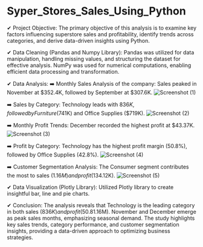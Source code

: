 # Syper_Stores_Sales_Using_Python 


✔ Project Objective: The primary objective of this analysis is to examine key factors influencing superstore sales and profitability, identify trends across categories, and derive data-driven insights using Python.

✔ Data Cleaning (Pandas and Numpy Library): Pandas was utilized for data manipulation, handling missing values, and structuring the dataset for effective analysis. NumPy was used for numerical computations, enabling efficient data processing and transformation.

✔ Data Analysis:
   ➡️ Monthly Sales Analysis of the company: Sales peaked in November at $352.4K, followed by September at $307.6K.
   ![Screenshot (1)](https://github.com/subhajitdey295/Python_Super_Stores_Sales/assets/73297451/9d78761e-30ef-46d3-8683-543d9ed57b78)

   ➡️ Sales by Category: Technology leads with $836K, followed by Furniture ($741K) and Office Supplies ($719K).
   ![Screenshot (2)](https://github.com/subhajitdey295/Python_Super_Stores_Sales/assets/73297451/41fe1d66-4428-48d1-9474-56eb112b5af1)

   ➡️ Monthly Profit Trends: December recorded the highest profit at $43.37K.
   ![Screenshot (3)](https://github.com/subhajitdey295/Python_Super_Stores_Sales/assets/73297451/f900ba37-f5a2-44a8-b3dc-c44483c1d583)

   ➡️ Profit by Category: Technology has the highest profit margin (50.8%), followed by Office Supplies (42.8%).
   ![Screenshot (4)](https://github.com/subhajitdey295/Python_Super_Stores_Sales/assets/73297451/daaca910-df07-4a20-89c9-3a6ee111a386)

   ➡️ Customer Segmentation Analysis: The Consumer segment contributes the most to sales ($1.16M) and profit ($134.12K).
   ![Screenshot (5)](https://github.com/subhajitdey295/Python_Super_Stores_Sales/assets/73297451/27631e19-1745-4b31-a8d3-0a73ade4963a)

✔ Data Visualization (Plotly Library): Utilized Plotly library to create insightful bar, line and pie charts.

✔ Conclusion: The analysis reveals that Technology is the leading category in both sales ($836K) and profit (50.8%), while Consumers drive the highest revenue ($1.16M). November and December emerge as peak sales months, emphasizing seasonal demand. The study highlights key sales trends, category performance, and customer segmentation insights, providing a data-driven approach to optimizing business strategies.
